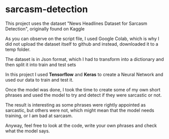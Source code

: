 # sarcasm-detection

This project uses the dataset "News Headlines Dataset for Sarcasm Detection", originally found on <a src="https://www.kaggle.com/datasets/rmisra/news-headlines-dataset-for-sarcasm-detection/code">Kaggle</a>

As you can observe on the script file, I used Google Colab, which is why I did not upload the dataset itself to github and instead, downloaded it to a temp folder.

The dataset is in Json format, which I had to transform into a dictionary and then split it into train and test sets

In this project I used **Tensorflow** and **Keras** to create a Neural Network and used our data to train and test it.

Once the model was done, I took the time to create some of my own short phrases and used the model to try and detect if they were sarcastic or not.

The result is interesting as some phrases were rightly appointed as sarcastic, but others were not, which might mean that the model needs training, or I am bad at sarcasm.

Anyway, feel free to look at the code, write your own phrases and check what the model says.
